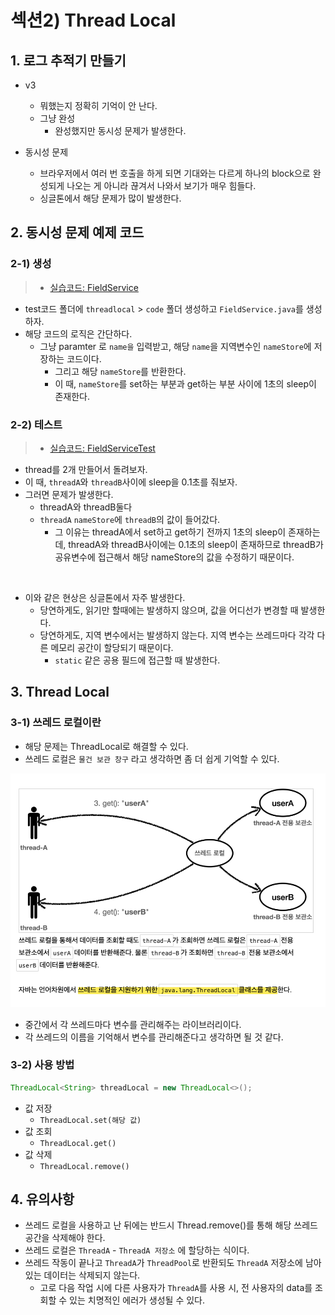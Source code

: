 # 섹션2) Thread Local

## 1. 로그 추적기 만들기

* v3
  * 뭐했는지 정확히 기억이 안 난다.
  * 그냥 완성
    * 완성했지만 동시성 문제가 발생한다.

* 동시성 문제
  * 브라우저에서 여러 번 호출을 하게 되면 기대와는 다르게 하나의 block으로 완성되게 나오는 게 아니라 끊겨서 나와서 보기가 매우 힘들다.
  * 싱글톤에서 해당 문제가 많이 발생한다.

## 2. 동시성 문제 예제 코드

### 2-1) 생성

> * [실습코드: FieldService](./src/../../src/test/java/hello/advanced/trace/threadlocal/code/FieldService.java)

  * test코드 폴더에 `threadlocal` > `code` 폴더 생성하고 `FieldService.java`를 생성하자.
  * 해당 코드의 로직은 간단하다.
    * 그냥 paramter 로 `name을` 입력받고, 해당 `name`을 지역변수인 `nameStore`에 저장하는 코드이다.
      * 그리고 해당 `nameStore`를 반환한다.
      * 이 때, `nameStore`를 set하는 부분과 get하는 부분 사이에 1초의 sleep이 존재한다.

### 2-2) 테스트

> * [실습코드: FieldServiceTest](./../src/test/java/hello/advanced/trace/threadlocal/FieldServiceTest.java)

* thread를 2개 만들어서 돌려보자.
* 이 때, `threadA`와 `threadB`사이에 sleep을 0.1초를 줘보자.
* 그러면 문제가 발생한다.
  * threadA와 threadB둘다 
  * `threadA` `nameStore`에 `threadB`의 값이 들어갔다.
    * 그 이유는 threadA에서 set하고 get하기 전까지 1초의 sleep이 존재하는데, threadA와 threadB사이에는 0.1초의 sleep이 존재하므로 threadB가 공유변수에 접근해서 해당 nameStore의 값을 수정하기 때문이다.

<br/>

* 이와 같은 현상은 싱글톤에서 자주 발생한다.
  * 당연하게도, 읽기만 할때에는 발생하지 않으며, 값을 어디선가 변경할 때 발생한다.
  * 당연하게도, 지역 변수에서는 발생하지 않는다. 지역 변수는 쓰레드마다 각각 다른 메모리 공간이 할당되기 때문이다.
    * `static` 같은 공용 필드에 접근할 때 발생한다.

## 3. Thread Local

### 3-1) 쓰레드 로컬이란

* 해당 문제는 ThreadLocal로 해결할 수 있다.
* 쓰레드 로컬은 `물건 보관 창구` 라고 생각하면 좀 더 쉽게 기억할 수 있다.

![](images/th3.png)

* 중간에서 각 쓰레드마다 변수를 관리해주는 라이브러리이다.
* 각 쓰레드의 이름을 기억해서 변수를 관리해준다고 생각하면 될 것 같다.

### 3-2) 사용 방법

```java
ThreadLocal<String> threadLocal = new ThreadLocal<>();
```

* 값 저장
  * `ThreadLocal.set(해당 값)`
* 값 조회
  * `ThreadLocal.get()`
* 값 삭제
  * `ThreadLocal.remove()`

## 4. 유의사항

* 쓰레드 로컬을 사용하고 난 뒤에는 반드시 Thread.remove()를 통해 해당 쓰레드 공간을 삭제해야 한다.
* 쓰레드 로컬은 `ThreadA` - `ThreadA 저장소` 에 할당하는 식이다.
* 쓰레드 작동이 끝나고 `ThreadA`가 `ThreadPool`로 반환되도 `ThreadA` 저장소에 남아있는 데이터는 삭제되지 않는다.
  * 고로 다음 작업 시에 다른 사용자가 `ThreadA`를 사용 시, 전 사용자의 data를 조회할 수 있는 치명적인 에러가 생성될 수 있다.